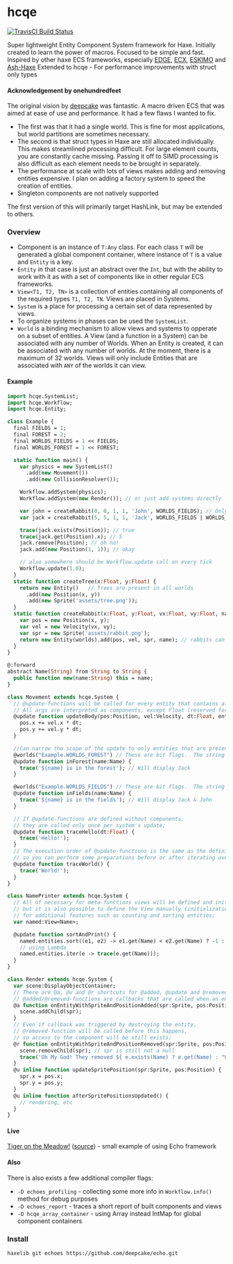 # hcqe
[![TravisCI Build Status](https://travis-ci.org/deepcake/echo.svg?branch=master)](https://travis-ci.org/deepcake/echo)

Super lightweight Entity Component System framework for Haxe. 
Initially created to learn the power of macros. 
Focused to be simple and fast. 
Inspired by other haxe ECS frameworks, especially [EDGE](https://github.com/fponticelli/edge), [ECX](https://github.com/eliasku/ecx), [ESKIMO](https://github.com/PDeveloper/eskimo) and [Ash-Haxe](https://github.com/nadako/Ash-Haxe)
Extended to hcqe - For performance improvements with struct only types

#### Acknowledgement by onehundredfeet
The original vision by [deepcake](https://github.com/deepcake/echo) was fantastic.  A macro driven ECS that was aimed at ease of use and performance. It had a few flaws I wanted to fix. 

- The first was that it had a single world.  This is fine for most applications, but world partitions are sometimes necessary.
- The second is that struct types in Haxe are still allocated individually.  This makes streamlined processing difficult.  For large element counts, you are constantly cache missing.  Passing it off to SIMD processing is also difficult as each element needs to be brought in separately. 
- The performance at scale with lots of views makes adding and removing entities expensive. I plan on adding a factory system to speed the creation of entities.
- Singleton components are not natively supported

The first version of this will primarily target HashLink, but may be extended to others.

### Overview
 * Component is an instance of `T:Any` class. For each class `T` will be generated a global component container, where instance of `T` is a value and `Entity` is a key. 
 * `Entity` in that case is just an abstract over the `Int`, but with the ability to work with it as with a set of components like in other regular ECS frameworks. 
 * `View<T1, T2, TN>` is a collection of entities containing all components of the required types `T1, T2, TN`. Views are placed in Systems. 
 * `System` is a place for processing a certain set of data represented by views. 
 * To organize systems in phases can be used the `SystemList`. 
* `World` is a binding mechanism to allow views and systems to opperate on a subset of entities. A View (and a function in a System) can be associated with any number of Worlds.  When an Entity is created, it can be associated with any number of worlds.  At the moment, there is a maximum of 32 worlds.  Views will only include Entities that are associated with `ANY` of the worlds it can view.

#### Example
```haxe
import hcqe.SystemList;
import hcqe.Workflow;
import hcqe.Entity;

class Example {
  final FIELDS = 1;
  final FOREST = 2;
  final WORLDS_FIELDS = 1 << FIELDS;
  final WORLDS_FOREST = 1 << FOREST;

  static function main() {
    var physics = new SystemList()
      .add(new Movement())
      .add(new CollisionResolver());

    Workflow.addSystem(physics);
    Workflow.addSystem(new Render()); // or just add systems directly

    var john = createRabbit(0, 0, 1, 1, 'John', WORLDS_FIELDS); // Only in the forest
    var jack = createRabbit(5, 5, 1, 1, 'Jack', WORLDS_FIELDS | WORLDS_FOREST); // In both worlds

    trace(jack.exists(Position)); // true
    trace(jack.get(Position).x); // 5
    jack.remove(Position); // oh no!
    jack.add(new Position(1, 1)); // okay

    // also somewhere should be Workflow.update call on every tick
    Workflow.update(1.0);
  }
  static function createTree(x:Float, y:Float) {
    return new Entity()   // Trees are present in all worlds
      .add(new Position(x, y))
      .add(new Sprite('assets/tree.png'));
  }
  static function createRabbit(x:Float, y:Float, vx:Float, vy:Float, name:Name, worlds:Int) {
    var pos = new Position(x, y);
    var vel = new Velocity(vx, vy);
    var spr = new Sprite('assets/rabbit.png');
    return new Entity(worlds).add(pos, vel, spr, name); // rabbits can be in world specified
  }
}

@:forward
abstract Name(String) from String to String {
  public function new(name:String) this = name;
}

class Movement extends hcqe.System {
  // @update-functions will be called for every entity that contains all the defined components;
  // All args are interpreted as components, except Float (reserved for delta time) and Int/Entity;
  @update function updateBody(pos:Position, vel:Velocity, dt:Float, entity:Entity) {
    pos.x += vel.x * dt;
    pos.y += vel.y * dt;
  }

  //Can narrow the scope of the update to only entities that are present in a world set
  @worlds("Example.WORLDS_FOREST") // These are bit flags.  The string is evaulate as an expression
  @update function inForest(name:Name) {
    trace('${name} is in the forest'); // Will display Jack
  }

  @worlds("Example.WORLDS_FIELDS") // These are bit flags.  The string is evaulate as an expression
  @update function inFields(name:Name) {
    trace('${name} is in the fields'); // Will display Jack & John
  }

  // If @update-functions are defined without components, 
  // they are called only once per system's update;
  @update function traceHello(dt:Float) {
    trace('Hello!');
  }
  // The execution order of @update-functions is the same as the definition order, 
  // so you can perform some preparations before or after iterating over entities;
  @update function traceWorld() {
    trace('World!');
  }
}

class NamePrinter extends hcqe.System {
  // All of necessary for meta-functions views will be defined and initialized under the hood, 
  // but it is also possible to define the View manually (initialization is still not required) 
  // for additional features such as counting and sorting entities;
  var named:View<Name>;

  @update function sortAndPrint() {
    named.entities.sort((e1, e2) -> e1.get(Name) < e2.get(Name) ? -1 : 1);
    // using Lambda
    named.entities.iter(e -> trace(e.get(Name)));
  }
}

class Render extends hcqe.System {
  var scene:DisplayObjectContainer;
  // There are @a, @u and @r shortcuts for @added, @update and @removed metas;
  // @added/@removed-functions are callbacks that are called when an entity is added/removed from the view;
  @a function onEntityWithSpriteAndPositionAdded(spr:Sprite, pos:Position) {
    scene.addChild(spr);
  }
  // Even if callback was triggered by destroying the entity, 
  // @removed-function will be called before this happens, 
  // so access to the component will be still exists;
  @r function onEntityWithSpriteAndPositionRemoved(spr:Sprite, pos:Position, e:Entity) {
    scene.removeChild(spr); // spr is still not a null
    trace('Oh My God! They removed ${ e.exists(Name) ? e.get(Name) : "Unknown Sprite" }!');
  }
  @u inline function updateSpritePosition(spr:Sprite, pos:Position) {
    spr.x = pos.x;
    spr.y = pos.y;
  }
  @u inline function afterSpritePositionsUpdated() {
    // rendering, etc
  }
}
```

#### Live
[Tiger on the Meadow!](https://deepcake.github.io/tiger_on_the_meadow/bin/) ([source](https://github.com/deepcake/tiger_on_the_meadow)) - small example of using Echo framework 

#### Also
There is also exists a few additional compiler flags:
 * `-D echoes_profiling` - collecting some more info in `Workflow.info()` method for debug purposes
 * `-D echoes_report` - traces a short report of built components and views
 * `-D hcqe_array_container` - using Array<T> instead IntMap<T> for global component containers

### Install
```haxelib git echoes https://github.com/deepcake/echo.git```
